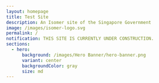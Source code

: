```yaml
---
layout: homepage
title: Test Site
description: An Isomer site of the Singapore Government
image: /images/isomer-logo.svg
permalink: /
notification: THIS SITE IS CURRENTLY UNDER CONSTRUCTION.
sections:
  - hero:
      background: /images/Hero Banner/hero-banner.png
      variant: center
      backgroundColor: gray
      size: md
---
```

